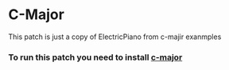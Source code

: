# C-Major

This patch is just a copy of ElectricPiano from c-majir exanmples

### To run this patch you need to install [c-major](https://cmajor.dev/docs/GettingStarted#installing-the-cmajor-command-line-tools)
